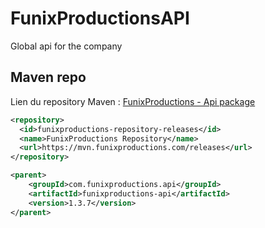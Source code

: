 # FunixProductionsAPI
Global api for the company

## Maven repo

Lien du repository Maven : [FunixProductions - Api package](https://mvn.funixproductions.com/#/releases/com/funixproductions/api)

```xml
<repository>
  <id>funixproductions-repository-releases</id>
  <name>FunixProductions Repository</name>
  <url>https://mvn.funixproductions.com/releases</url>
</repository>

<parent>
    <groupId>com.funixproductions.api</groupId>
    <artifactId>funixproductions-api</artifactId>
    <version>1.3.7</version>
</parent>
```
